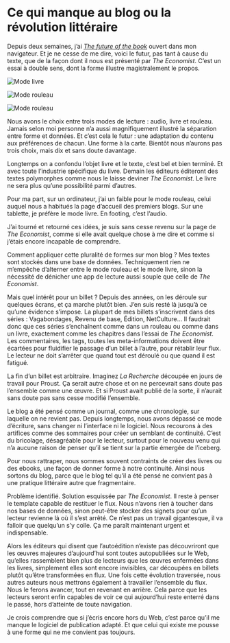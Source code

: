 # Ce qui manque au blog ou la révolution littéraire

Depuis deux semaines, j’ai [*The future of the book*](http://www.economist.com/news/essays/21623373-which-something-old-and-powerful-encountered-vault) ouvert dans mon navigateur. Et je ne cesse de me dire, voici le futur, pas tant à cause du texte, que de la façon dont il nous est présenté par *The Economist*. C’est un essai à double sens, dont la forme illustre magistralement le propos.<span id="more-37775"></span>

![Mode livre](https://tcrouzet.com/images_tc/2014/10/nextweb1.jpg)

![Mode rouleau](https://tcrouzet.com/images_tc/2014/10/nextweb2.jpg)

![Mode rouleau](https://tcrouzet.com/images_tc/2014/10/nextweb3.jpg)

Nous avons le choix entre trois modes de lecture : audio, livre et rouleau. Jamais selon moi personne n’a aussi magnifiquement illustré la séparation entre forme et données. Et c’est cela le futur : une adaptation du contenu aux préférences de chacun. Une forme à la carte. Bientôt nous n’aurons pas trois choix, mais dix et sans doute davantage.

Longtemps on a confondu l’objet livre et le texte, c’est bel et bien terminé. Et avec toute l’industrie spécifique du livre. Demain les éditeurs éditeront des textes polymorphes comme nous le laisse deviner *The Economist*. Le livre ne sera plus qu’une possibilité parmi d’autres.

Pour ma part, sur un ordinateur, j’ai un faible pour le mode rouleau, celui auquel nous a habitués la page d’accueil des premiers blogs. Sur une tablette, je préfère le mode livre. En footing, c’est l’audio.

J’ai tourné et retourné ces idées, je suis sans cesse revenu sur la page de *The Economist*, comme si elle avait quelque chose à me dire et comme si j’étais encore incapable de comprendre.

Comment appliquer cette pluralité de formes sur mon blog ? Mes textes sont stockés dans une base de données. Techniquement rien ne m’empêche d’alterner entre le mode rouleau et le mode livre, sinon la nécessité de dénicher une app de lecture aussi souple que celle de *The Economist*.

Mais quel intérêt pour un billet ? Depuis des années, on les déroule sur quelques écrans, et ça marche plutôt bien. J’en suis resté là jusqu’à ce qu’une évidence s’impose. La plupart de mes billets s’inscrivent dans des séries : Vagabondages, Revenu de base, Édition, NetCulture… Il faudrait donc que ces séries s’enchaînent comme dans un rouleau ou comme dans un livre, exactement comme les chapitres dans l’essai de *The Economist*. Les commentaires, les tags, toutes les meta-informations doivent être écartées pour fluidifier le passage d’un billet à l’autre, pour rétablir leur flux. Le lecteur ne doit s’arrêter que quand tout est déroulé ou que quand il est fatigué.

La fin d’un billet est arbitraire. Imaginez *La Recherche* découpée en jours de travail pour Proust. Ça serait autre chose et on ne percevrait sans doute pas l’ensemble comme une œuvre. Et si Proust avait publié de la sorte, il n’aurait sans doute pas sans cesse modifié l’ensemble.

Le blog a été pensé comme un journal, comme une chronologie, sur laquelle on ne revient pas. Depuis longtemps, nous avons dépassé ce mode d’écriture, sans changer ni l’interface ni le logiciel. Nous recourons à des artifices comme des sommaires pour créer un semblant de continuité. C’est du bricolage, désagréable pour le lecteur, surtout pour le nouveau venu qui n’a aucune raison de penser qu’il se tient sur la partie émergée de l’iceberg.

Pour nous rattraper, nous sommes souvent contraints de créer des livres ou des ebooks, une façon de donner forme à notre continuité. Ainsi nous sortons du blog, parce que le blog tel qu’il a été pensé ne convient pas à une pratique littéraire autre que fragmentaire.

Problème identifié. Solution esquissée par *The Economist*. Il reste à penser le template capable de restituer le flux. Nous n’avons rien à toucher dans nos bases de données, sinon peut-être stocker des signets pour qu’un lecteur revienne là où il s’est arrêté. Ce n’est pas un travail gigantesque, il va falloir que quelqu’un s’y colle. Ça me paraît maintenant urgent et indispensable.

Alors les éditeurs qui disent que l’autoédition n’existe pas découvriront que les œuvres majeures d’aujourd’hui sont toutes autopubliées sur le Web, qu’elles rassemblent bien plus de lecteurs que les œuvres enfermées dans les livres, simplement elles sont encore invisibles, car découpées en billets plutôt qu’être transformées en flux. Une fois cette évolution traversée, nous autres auteurs nous mettrons également à travailler l’ensemble du flux. Nous le ferons avancer, tout en revenant en arrière. Cela parce que les lecteurs seront enfin capables de voir ce qui aujourd’hui reste enterré dans le passé, hors d’atteinte de toute navigation.

Je crois comprendre que si j’écris encore hors du Web, c’est parce qu’il me manque le logiciel de publication adapté. Et que celui qui existe me pousse à une forme qui ne me convient pas toujours.